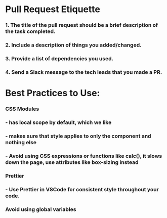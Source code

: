 # Pull Request Etiquette

### 1. The title of the pull request should be a brief description of the task completed.
### 2. Include a description of things you added/changed.
### 3. Provide a list of dependencies you used. 
### 4. Send a Slack message to the tech leads that you made a PR.


# Best Practices to Use:
### CSS Modules
###   - has local scope by default, which we like
###   - makes sure that style applies to only the component and nothing else
###   - Avoid using CSS expressions or functions like calc(), it slows down the page, use attributes like box-sizing instead

### Prettier
###   - Use Prettier in VSCode for consistent style throughout your code.

### Avoid using global variables
